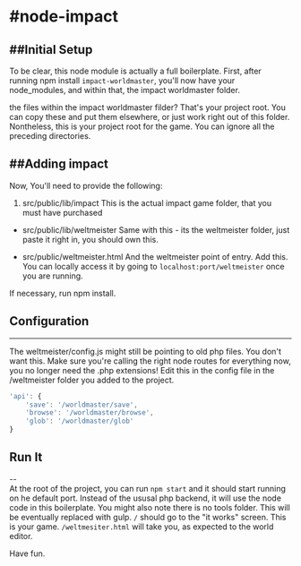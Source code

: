 #node-impact
===========

##Initial Setup
-----------

To be clear, this node module is actually a full boilerplate.
First, after running npm install `impact-worldmaster`, you'll now have your node_modules, and within that, the impact worldmaster folder. 

the files within the impact worldmaster filder? That's your project root. 
You can copy these and put them elsewhere, or just work right out of this folder. Nontheless, this is your project root for the game. You can ignore all the preceding directories.


##Adding impact
---
Now, You'll need to provide the following:


1. src/public/lib/impact
	This is the actual impact game folder, that you must have purchased 

- src/public/lib/weltmeister
	Same with this - its the weltmeister folder, just paste it right in, you should own this.

- src/public/weltmeister.html
	And the weltmeister point of entry. Add this. You can locally access it by going to `localhost:port/weltmeister` once you are running.

If necessary, run npm install.	

## Configuration
---
The weltmeister/config.js might still be pointing to old php files. You don't want this.
Make sure you're calling the right node routes for everything now, you no longer need the .php extensions!
Edit this in the config file in the /weltmeister folder you added to the project.

```js
'api': {
	'save': '/worldmaster/save',
	'browse': '/worldmaster/browse',
	'glob': '/worldmaster/glob'
}
```	

## Run It
--	
At the root of the project, you can run ```npm start``` and it should start running on he default port.
Instead of the ususal php backend, it will use the node code in this boilerplate.
You might also note there is no tools folder. This will be eventually replaced with gulp.
`/` should go to the "it works" screen. This is your game.
`/weltmesiter.html` will take you, as expected to the world editor. 

Have fun.











